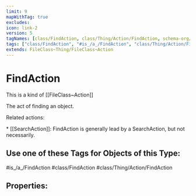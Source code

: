 ```yaml
---
limit: 9
mapWithTag: true
excludes:
icon: link-2
version: 5
tagNames: [class/FindAction, class/Thing/Action/FindAction, schema-org/FindAction]
tags: ["class/FindAction", "#is_/a_/FindAction", "class/Thing/Action/FindAction"]
extends: FileClass~Thing/FileClass~Action
---
```


# FindAction
This is a kind of [[FileClass~Action]]

The act of finding an object.

Related actions:

\* [[SearchAction]]: FindAction is generally lead by a SearchAction, but not necessarily.


## Use one of these Tags for Objects of this Type:

#is_/a_/FindAction
#class/FindAction
#class/Thing/Action/FindAction

## Properties:


